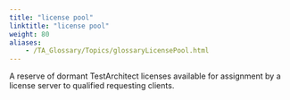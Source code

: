 ```yaml
--- 
title: "license pool"
linktitle: "license pool"
weight: 80
aliases: 
    - /TA_Glossary/Topics/glossaryLicensePool.html
---
```


A reserve of dormant TestArchitect licenses available for assignment by a license server to qualified requesting clients.

